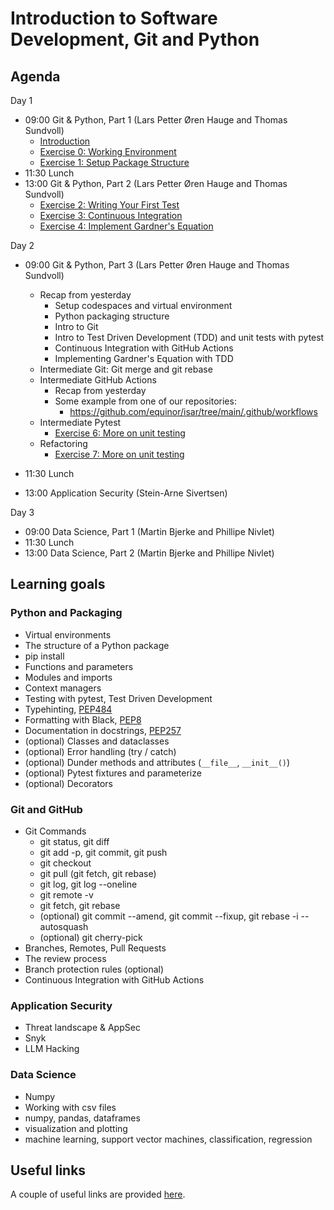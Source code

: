 # Introduction to Software Development, Git and Python

## Agenda

Day 1

- 09:00 Git & Python, Part 1 (Lars Petter Øren Hauge and Thomas Sundvoll)
  - [Introduction](course_documentation/introduction.md)
  - [Exercise 0: Working Environment](course_documentation/exercises/0_working_environment.md)
  - [Exercise 1: Setup Package Structure](course_documentation/exercises/1_setup_package_structure.md)
- 11:30 Lunch
- 13:00 Git & Python, Part 2 (Lars Petter Øren Hauge and Thomas Sundvoll)
  - [Exercise 2: Writing Your First Test](course_documentation/exercises/2_writing_you_first_test.md)
  - [Exercise 3: Continuous Integration](course_documentation/exercises/3_continuous_integration.md)
  - [Exercise 4: Implement Gardner's Equation](course_documentation/exercises/4_implement_gardners_equation.md)

Day 2

- 09:00 Git & Python, Part 3 (Lars Petter Øren Hauge and Thomas Sundvoll)
  - Recap from yesterday
    - Setup codespaces and virtual environment
    - Python packaging structure
    - Intro to Git
    - Intro to Test Driven Development (TDD) and unit tests with pytest
    - Continuous Integration with GitHub Actions
    - Implementing Gardner's Equation with TDD
  - Intermediate Git: Git merge and git rebase
  - Intermediate GitHub Actions
    - Recap from yesterday
    - Some example from one of our repositories:
      - https://github.com/equinor/isar/tree/main/.github/workflows
  - Intermediate Pytest
    - [Exercise 6: More on unit testing](course_documentation/exercises/6_more_on_unit_testing.md)
  - Refactoring
    - [Exercise 7: More on unit testing](course_documentation/exercises/7_refactor/7_refactor_with_confidence.md)


- 11:30 Lunch
- 13:00 Application Security (Stein-Arne Sivertsen)

Day 3

- 09:00 Data Science, Part 1 (Martin Bjerke and Phillipe Nivlet)
- 11:30 Lunch
- 13:00 Data Science, Part 2 (Martin Bjerke and Phillipe Nivlet)

## Learning goals

### Python and Packaging

- Virtual environments
- The structure of a Python package
- pip install
- Functions and parameters
- Modules and imports
- Context managers
- Testing with pytest, Test Driven Development
- Typehinting, [PEP484](https://peps.python.org/pep-0484/)
- Formatting with Black, [PEP8](https://peps.python.org/pep-0008/)
- Documentation in docstrings, [PEP257](https://peps.python.org/pep-0257/)
- (optional) Classes and dataclasses
- (optional) Error handling (try / catch)
- (optional) Dunder methods and attributes (`__file__`, `__init__()`)
- (optional) Pytest fixtures and parameterize
- (optional) Decorators

### Git and GitHub

- Git Commands
  - git status, git diff
  - git add -p, git commit, git push
  - git checkout
  - git pull (git fetch, git rebase)
  - git log, git log --oneline
  - git remote -v
  - git fetch, git rebase
  - (optional) git commit --amend, git commit --fixup, git rebase -i --autosquash
  - (optional) git cherry-pick
- Branches, Remotes, Pull Requests
- The review process
- Branch protection rules (optional)
- Continuous Integration with GitHub Actions

### Application Security

- Threat landscape & AppSec
- Snyk
- LLM Hacking

### Data Science

- Numpy
- Working with csv files
- numpy, pandas, dataframes
- visualization and plotting
- machine learning, support vector machines, classification, regression

## Useful links

A couple of useful links are provided [here](course_documentation/useful_links.md).

